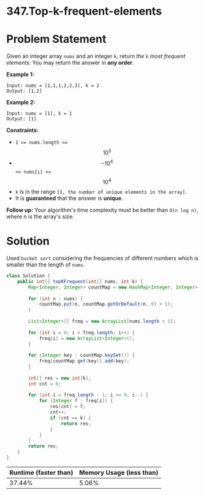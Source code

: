# 347.Top-k-frequent-elements

# Problem Statement

Given an integer array `nums` and an integer `k`, return *the* `k` *most frequent elements*. You may return the answer in **any order**.

**Example 1:**

```other
Input: nums = [1,1,1,2,2,3], k = 2
Output: [1,2]
```

**Example 2:**

```other
Input: nums = [1], k = 1
Output: [1]
```

**Constraints:**

- `1 <= nums.length <=` $$10^5$$
- $$-10^4$$ `<= nums[i] <=` $$10^4$$
- `k` is in the range `[1, the number of unique elements in the array]`.
- It is **guaranteed** that the answer is **unique**.

**Follow up:** Your algorithm's time complexity must be better than `O(n log n)`, where n is the array's size.

# Solution

Used `bucket sort` considering the frequencies of different numbers which is smaller than the length of `nums`.

```java
class Solution {
    public int[] topKFrequent(int[] nums, int k) {
        Map<Integer, Integer> countMap = new HashMap<Integer, Integer>();
        
        for (int n : nums) {
            countMap.put(n, countMap.getOrDefault(n, 0) + 1);
        }
        
        List<Integer>[] freq = new ArrayList[nums.length + 1];
        
        for (int i = 0; i < freq.length; i++) {
            freq[i] = new ArrayList<Integer>();
        }
        
        for (Integer key : countMap.keySet()) {
            freq[countMap.get(key)].add(key);
        }
        
        int[] res = new int[k];
        int cnt = 0;
        
        for (int i = freq.length - 1; i >= 0; i--) {
            for (Integer f : freq[i]) {
                res[cnt] = f;
                cnt++;
                if (cnt == k) {
                    return res;
                }
            }
        }
        return res;
    }
}
```

| **Runtime (faster than)** | **Memory Usage (less than)** |
| ------------------------- | ---------------------------- |
| 37.44%                    | 5.06%                        |

